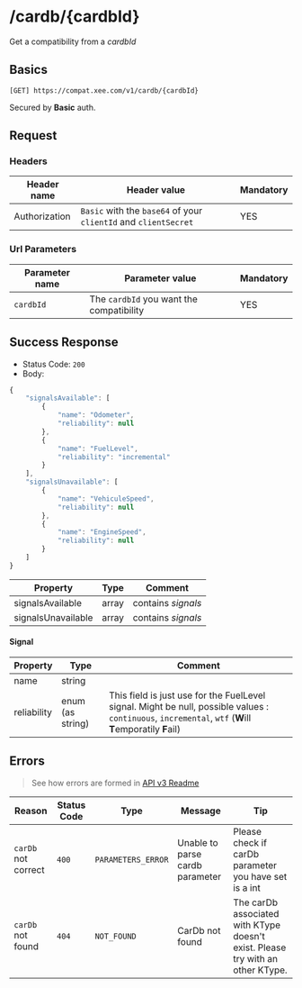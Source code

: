 # /cardb/{cardbId}

Get a compatibility from a *cardbId*

## Basics

`[GET] https://compat.xee.com/v1/cardb/{cardbId}`

Secured by **Basic** auth.

## Request

### Headers

|Header name|Header value|Mandatory|
|---|---|---|
|Authorization|`Basic` with the `base64` of your `clientId` and  `clientSecret `|YES|

### Url Parameters

|Parameter name|Parameter value|Mandatory|
|---|---|---|
|`cardbId`|The `cardbId` you want the compatibility|YES|

## Success Response

- Status Code: `200`
- Body:

```javascript
{
    "signalsAvailable": [
    	{
    		"name": "Odometer",
    		"reliability": null
    	},
    	{
    		"name": "FuelLevel",
    		"reliability": "incremental"
    	}
    ],
    "signalsUnavailable": [
    	{
    		"name": "VehiculeSpeed",
    		"reliability": null
    	},
    	{
    		"name": "EngineSpeed",
    		"reliability": null
    	}
    ]
}
```

|Property|Type|Comment|
|---|---|---|
|signalsAvailable|array|contains *signals*|
|signalsUnavailable|array|contains *signals*|

#### Signal

|Property|Type|Comment|
|---|---|---|
|name|string||
|reliability|enum (as string)|This field is just use for the FuelLevel signal. Might be null, possible values : `continuous`, `incremental`, `wtf` (**W**ill **T**emporatily **F**ail)|

## Errors

> See how errors are formed in [API v3 Readme](https://github.com/xee-lab/xee-api-docs/tree/master/api/api/v3#errors)

|Reason|Status Code|Type|Message|Tip|
|---|---|---|---|---|
|`carDb` not correct|`400`|`PARAMETERS_ERROR`|Unable to parse cardb parameter|Please check if carDb parameter you have set is a int|
|`carDb` not found|`404`|`NOT_FOUND`|CarDb not found|The carDb associated with KType doesn't exist. Please try with an other KType.|

